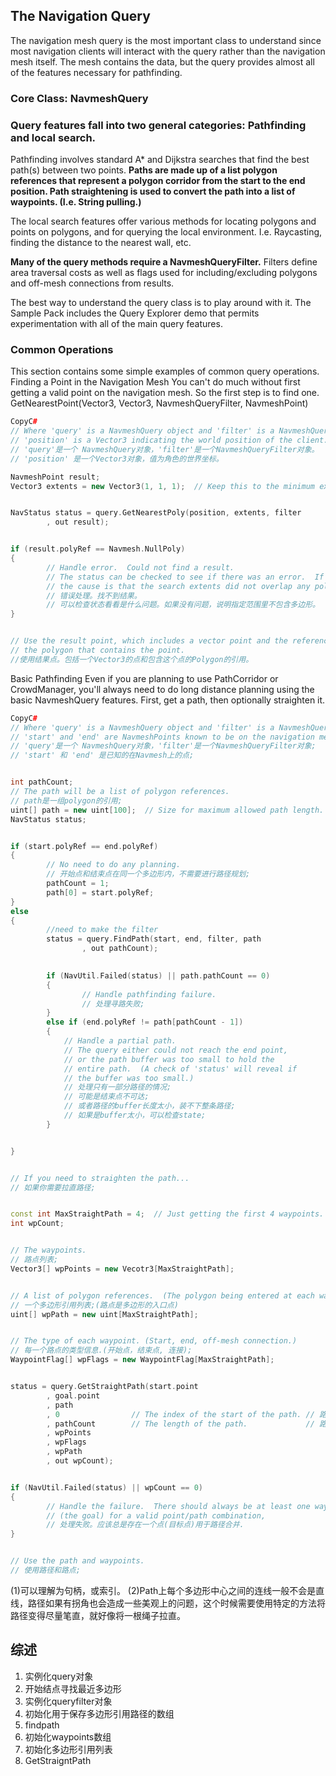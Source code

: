 ## The Navigation Query

The navigation mesh query is the most important class to understand since most navigation clients will interact with the query rather than the navigation mesh itself. The mesh contains the data, but the query provides almost all of the features necessary for pathfinding.

### Core Class: NavmeshQuery

### Query features fall into two general categories: Pathfinding and local search.

Pathfinding involves standard A* and Dijkstra searches that find the best path(s) between two points. **Paths are made up of a list polygon references that represent a polygon corridor from the start to the end position. Path straightening is used to convert the path into a list of waypoints. (I.e. String pulling.)**

The local search features offer various methods for locating polygons and points on polygons, and for querying the local environment. I.e. Raycasting, finding the distance to the nearest wall, etc.

**Many of the query methods require a NavmeshQueryFilter.** Filters define area traversal costs as well as flags used for including/excluding polygons and off-mesh connections from results.

The best way to understand the query class is to play around with it. The Sample Pack includes the Query Explorer demo that permits experimentation with all of the main query features.

### Common Operations

This section contains some simple examples of common query operations.
Finding a Point in the Navigation Mesh
You can't do much without first getting a valid point on the navigation mesh. So the first step is to find one.
GetNearestPoint(Vector3, Vector3, NavmeshQueryFilter, NavmeshPoint)

```c++
CopyC#
// Where 'query' is a NavmeshQuery object and 'filter' is a NavmeshQueryFilter object.
// 'position' is a Vector3 indicating the world position of the client.
// 'query'是一个 NavmeshQuery对象，'filter'是一个NavmeshQueryFilter对象。
// 'position' 是一个Vector3对象，值为角色的世界坐标。

```

```c++
NavmeshPoint result;
Vector3 extents = new Vector3(1, 1, 1);  // Keep this to the minimum extents practical. // 范围越小越好。


NavStatus status = query.GetNearestPoly(position, extents, filter
        , out result);


if (result.polyRef == Navmesh.NullPoly)
{
        // Handle error.  Could not find a result.
        // The status can be checked to see if there was an error.  If not, then
        // the cause is that the search extents did not overlap any polygons.
        // 错误处理。找不到结果。
        // 可以检查状态看看是什么问题。如果没有问题，说明指定范围里不包含多边形。
}


// Use the result point, which includes a vector point and the reference of 
// the polygon that contains the point.
//使用结果点。包括一个Vector3的点和包含这个点的Polygon的引用。

```

Basic Pathfinding
Even if you are planning to use PathCorridor or CrowdManager, you'll always need to do long distance planning using the basic NavmeshQuery features. First, get a path, then optionally straighten it.

```c++
CopyC#
// Where 'query' is a NavmeshQuery object and 'filter' is a NavmeshQueryFilter object.
// 'start' and 'end' are NavmeshPoints known to be on the navigation mesh.
// 'query'是一个 NavmeshQuery对象，'filter'是一个NavmeshQueryFilter对象;
// 'start' 和 'end' 是已知的在Navmesh上的点;


int pathCount;
// The path will be a list of polygon references.
// path是一组polygon的引用;
uint[] path = new uint[100];  // Size for maximum allowed path length. // 路径的最大长度;
NavStatus status;


if (start.polyRef == end.polyRef)
{
        // No need to do any planning.
        // 开始点和结束点在同一个多边形内，不需要进行路径规划;
        pathCount = 1;
        path[0] = start.polyRef;
}
else
{
  		//need to make the filter
        status = query.FindPath(start, end, filter, path
                , out pathCount);

		
        if (NavUtil.Failed(status) || path.pathCount == 0)
        {
                // Handle pathfinding failure.
                // 处理寻路失败;
        }
        else if (end.polyRef != path[pathCount - 1])
        {
            // Handle a partial path.
            // The query either could not reach the end point,
            // or the path buffer was too small to hold the
            // entire path.  (A check of 'status' will reveal if
            // the buffer was too small.)
            // 处理只有一部分路径的情况;
            // 可能是结束点不可达;
            // 或者路径的buffer长度太小，装不下整条路径;
            // 如果是buffer太小，可以检查state;
        }


}


// If you need to straighten the path...
// 如果你需要拉直路径;


const int MaxStraightPath = 4;  // Just getting the first 4 waypoints. // 只处理前4个路点;
int wpCount;


// The waypoints.
// 路点列表;
Vector3[] wpPoints = new Vecotr3[MaxStraightPath];


// A list of polygon references.  (The polygon being entered at each waypoint.)
// 一个多边形引用列表;(路点是多边形的入口点)
uint[] wpPath = new uint[MaxStraightPath];


// The type of each waypoint. (Start, end, off-mesh connection.)
// 每一个路点的类型信息.(开始点，结束点, 连接);
WaypointFlag[] wpFlags = new WaypointFlag[MaxStraightPath];


status = query.GetStraightPath(start.point
        , goal.point
        , path
        , 0                // The index of the start of the path. // 路径的开始点;
        , pathCount        // The length of the path.             // 路径的长度;
        , wpPoints
        , wpFlags
        , wpPath
        , out wpCount);


if (NavUtil.Failed(status) || wpCount == 0)
{
        // Handle the failure.  There should always be at least one waypoint 
        // (the goal) for a valid point/path combination,
        // 处理失败。应该总是存在一个点(目标点)用于路径合并.
}


// Use the path and waypoints.
// 使用路径和路点;
```

(1)可以理解为句柄，或索引。
(2)Path上每个多边形中心之间的连线一般不会是直线，路径如果有拐角也会造成一些美观上的问题，这个时候需要使用特定的方法将路径变得尽量笔直，就好像将一根绳子拉直。



## 综述

1. 实例化query对象
2. 开始结点寻找最近多边形
3. 实例化queryfilter对象
4. 初始化用于保存多边形引用路径的数组
5. findpath
6. 初始化waypoints数组
7. 初始化多边形引用列表
8. GetStraigntPath


